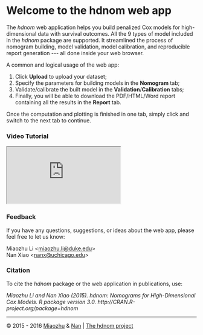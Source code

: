 
# Welcome to the hdnom web app

The _hdnom_ web application helps you build penalized Cox models for high-dimensional data with survival outcomes. All the 9 types of model included in the _hdnom_ package are supported. It streamlined the process of nomogram building, model validation, model calibration, and reproducible report generation --- all done inside your web browser.

A common and logical usage of the web app:

 1. Click **Upload** to upload your dataset;
 2. Specify the parameters for building models in the **Nomogram** tab;
 3. Validate/calibrate the built model in the **Validation**/**Calibration** tabs;
 4. Finally, you will be able to download the PDF/HTML/Word report containing all the results in the **Report** tab.

Once the computation and plotting is finished in one tab, simply click and switch to the next tab to continue.

### Video Tutorial

<div class="embed-responsive embed-responsive-16by9"><iframe class="embed-responsive-item" src="https://www.youtube.com/embed/D1-l0Noa3Ho" allowfullscreen></iframe></div>

### Feedback

If you have any questions, suggestions, or ideas about the web app, please feel free to let us know:

Miaozhu Li <<miaozhu.li@duke.edu>><br>
Nan Xiao <<nanx@uchicago.edu>>

### Citation

To cite the _hdnom_ package or the web application in publications, use:

<cite>
Miaozhu Li and Nan Xiao (2015). hdnom: Nomograms for High-Dimensional Cox Models. R package version 3.0. http://CRAN.R-project.org/package=hdnom
</cite>

<hr>
<p class="text-muted">
© 2015 - 2016 <a href="http://miaozhu.li">Miaozhu</a> & <a href="http://nanx.me">Nan</a> | <a href="http://hdnom.org">The hdnom project</a>
</p>
